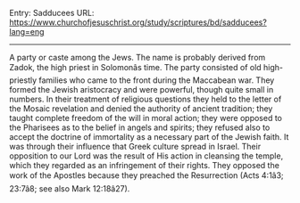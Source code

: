 Entry: Sadducees
URL: https://www.churchofjesuschrist.org/study/scriptures/bd/sadducees?lang=eng

---

A party or caste among the Jews. The name is probably derived from Zadok, the high priest in Solomonâs time. The party consisted of old high-priestly families who came to the front during the Maccabean war. They formed the Jewish aristocracy and were powerful, though quite small in numbers. In their treatment of religious questions they held to the letter of the Mosaic revelation and denied the authority of ancient tradition; they taught complete freedom of the will in moral action; they were opposed to the Pharisees as to the belief in angels and spirits; they refused also to accept the doctrine of immortality as a necessary part of the Jewish faith. It was through their influence that Greek culture spread in Israel. Their opposition to our Lord was the result of His action in cleansing the temple, which they regarded as an infringement of their rights. They opposed the work of the Apostles because they preached the Resurrection (Acts 4:1â3; 23:7â8; see also Mark 12:18â27).
